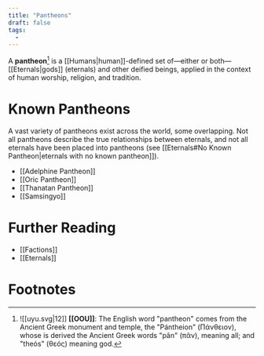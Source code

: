 ```yaml
---
title: "Pantheons"
draft: false
tags:
  - 
---
```


A **pantheon**[^pan] is a [[Humans|human]]-defined set of—either or both—[[Eternals|gods]] (eternals) and other deified beings, applied in the context of human worship, religion, and tradition. 

# Known Pantheons
A vast variety of pantheons exist across the world, some overlapping. Not all pantheons describe the true relationships between eternals, and not all eternals have been placed into pantheons (see [[Eternals#No Known Pantheon|eternals with no known pantheon]]).

- [[Adelphine Pantheon]]
- [[Oric Pantheon]]
- [[Thanatan Pantheon]]
- [[Samsingyo]]

# Further Reading
- [[Factions]]
- [[Eternals]]

# Footnotes
[^pan]: ![[uyu.svg|12]] **[[OOU]]**: The English word "pantheon" comes from the Ancient Greek monument and temple, the "Pántheion" (Πάνθειον), whose is derived the Ancient Greek words "pân" (πᾶν), meaning all; and "theós" (θεός) meaning god.
